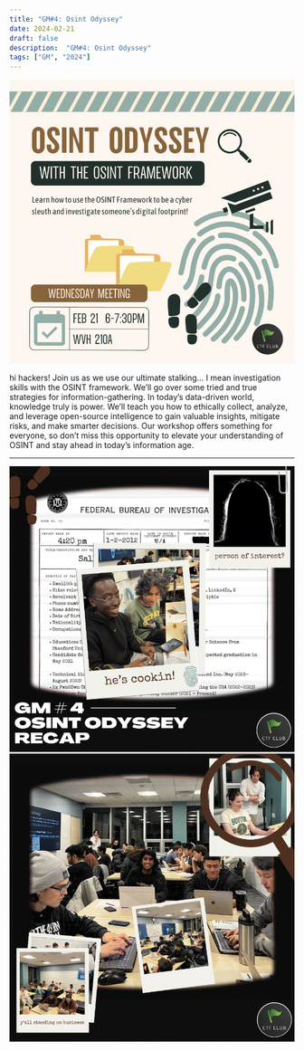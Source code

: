```yaml
---
title: "GM#4: Osint Odyssey"
date: 2024-02-21
draft: false
description:  "GM#4: Osint Odyssey"
tags: ["GM", "2024"]
---
```


![featured](featured.png)

hi hackers! Join us as we use our ultimate stalking… I mean investigation skills with the OSINT framework. We’ll go over some tried and true strategies for information-gathering. In today’s data-driven world, knowledge truly is power. We’ll teach you how to ethically collect, analyze, and leverage open-source intelligence to gain valuable insights, mitigate risks, and make smarter decisions. Our workshop offers something for everyone, so don’t miss this opportunity to elevate your understanding of OSINT and stay ahead in today’s information age.

---

![sp24_gm4](gm41.png)
![sp24_gm4](gm42.png)